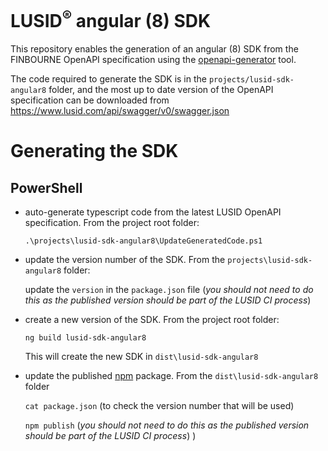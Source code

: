 # LUSID<sup>®</sup> angular (8) SDK

This repository enables the generation of an angular (8) SDK from the FINBOURNE OpenAPI specification using the [openapi-generator](https://github.com/OpenAPITools/openapi-generator) tool.

The code required to generate the SDK is in the `projects/lusid-sdk-angular8` folder, and the most up to date version of the OpenAPI specification can be downloaded from https://www.lusid.com/api/swagger/v0/swagger.json

# Generating the SDK

## PowerShell

* auto-generate typescript code from the latest LUSID OpenAPI specification. From the project root folder:

    `.\projects\lusid-sdk-angular8\UpdateGeneratedCode.ps1`

* update the version number of the SDK. From the `projects\lusid-sdk-angular8` folder:

    update the `version` in the `package.json` file (*_you should not need to do this as the published version should be part of the LUSID CI process_*)

* create a new version of the SDK. From the project root folder:

    `ng build lusid-sdk-angular8`

    This will create the new SDK in `dist\lusid-sdk-angular8`

* update the published [npm](https://preview.npmjs.com/package/@finbourne/lusid-sdk-angular8) package. From the `dist\lusid-sdk-angular8` folder 

    `cat package.json` (to check the version number that will be used)

    `npm publish` (*_you should not need to do this as the published version should be part of the LUSID CI process_*)
)

